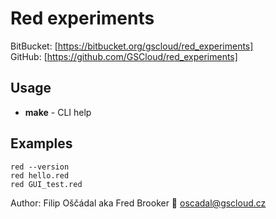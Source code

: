 # Red experiments

BitBucket: [https://bitbucket.org/gscloud/red_experiments]  
GitHub: [https://github.com/GSCloud/red_experiments]

## Usage

* **make** - CLI help

## Examples

`red --version`  
`red hello.red`  
`red GUI_test.red`

Author: Filip Oščádal aka Fred Brooker 💌 <oscadal@gscloud.cz>
